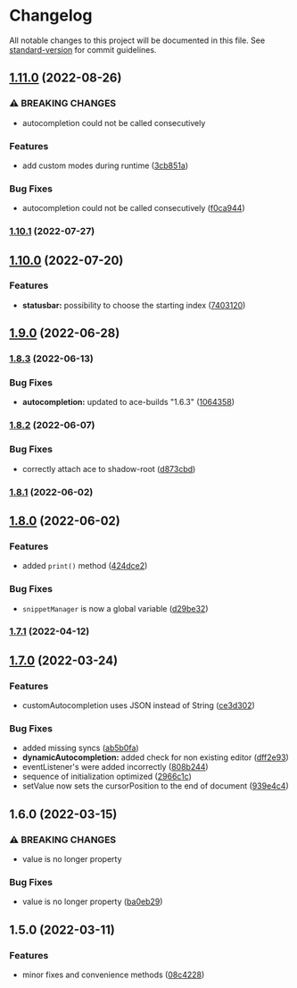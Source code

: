 # Changelog

All notable changes to this project will be documented in this file. See [standard-version](https://github.com/conventional-changelog/standard-version) for commit guidelines.

## [1.11.0](https://github.com/f0rce/lit-ace/compare/v1.10.1...v1.11.0) (2022-08-26)


### ⚠ BREAKING CHANGES

* autocompletion could not be called consecutively

### Features

* add custom modes during runtime ([3cb851a](https://github.com/f0rce/lit-ace/commit/3cb851aeb28122085bf77a003865d6fef65027e9))


### Bug Fixes

* autocompletion could not be called consecutively ([f0ca944](https://github.com/f0rce/lit-ace/commit/f0ca94457d998073c01d00952c29a0f6bea1da89))

### [1.10.1](https://github.com/f0rce/lit-ace/compare/v1.10.0...v1.10.1) (2022-07-27)

## [1.10.0](https://github.com/f0rce/lit-ace/compare/v1.9.0...v1.10.0) (2022-07-20)


### Features

* **statusbar:** possibility to choose the starting index ([7403120](https://github.com/f0rce/lit-ace/commit/7403120993259c58e85d1bfbd9a3d63feb790013))

## [1.9.0](https://github.com/f0rce/lit-ace/compare/v1.8.3...v1.9.0) (2022-06-28)

### [1.8.3](https://github.com/f0rce/lit-ace/compare/v1.8.2...v1.8.3) (2022-06-13)


### Bug Fixes

* **autocompletion:** updated to ace-builds "1.6.3" ([1064358](https://github.com/f0rce/lit-ace/commit/106435849d50542a5ba48a806299cdb8a710d7e9))

### [1.8.2](https://github.com/f0rce/lit-ace/compare/v1.8.1...v1.8.2) (2022-06-07)


### Bug Fixes

* correctly attach ace to shadow-root ([d873cbd](https://github.com/f0rce/lit-ace/commit/d873cbdd58c091797f6be5fdbdf93e968dff62ba))

### [1.8.1](https://github.com/f0rce/lit-ace/compare/v1.8.0...v1.8.1) (2022-06-02)

## [1.8.0](https://github.com/f0rce/lit-ace/compare/v1.7.1...v1.8.0) (2022-06-02)


### Features

* added `print()` method ([424dce2](https://github.com/f0rce/lit-ace/commit/424dce24855d7eff0e0a04454866d673a54247ae))


### Bug Fixes

* `snippetManager` is now a global variable ([d29be32](https://github.com/f0rce/lit-ace/commit/d29be329df77d5e620755d8eea6c08e04b60f120))

### [1.7.1](https://github.com/f0rce/lit-ace/compare/v1.7.0...v1.7.1) (2022-04-12)

## [1.7.0](https://github.com/f0rce/lit-ace/compare/v1.6.0...v1.7.0) (2022-03-24)


### Features

* customAutocompletion uses JSON instead of String ([ce3d302](https://github.com/f0rce/lit-ace/commit/ce3d302f16cfbebe0781596c027478158f0d0057))


### Bug Fixes

* added missing syncs ([ab5b0fa](https://github.com/f0rce/lit-ace/commit/ab5b0fa11502f76600d3a61a71f431d55c5b2145))
* **dynamicAutocompletion:** added check for non existing editor ([dff2e93](https://github.com/f0rce/lit-ace/commit/dff2e939289f3f30efe924a9626f3699cbde05e8))
* eventListener's were added incorrectly ([808b244](https://github.com/f0rce/lit-ace/commit/808b24436ba9cf3b2faac4c30b3c86b94e80ecc0))
* sequence of initialization optimized ([2966c1c](https://github.com/f0rce/lit-ace/commit/2966c1c35c1552dcb8d4e5f6c2af08ce7c19f270))
* setValue now sets the cursorPosition to the end of document ([939e4c4](https://github.com/f0rce/lit-ace/commit/939e4c48e5ddd09ab4cd41ff50b20a30229a5652))

## 1.6.0 (2022-03-15)


### ⚠ BREAKING CHANGES

* value is no longer property


### Bug Fixes

* value is no longer property ([ba0eb29](https://github.com/f0rce/lit-ace/commits/ba0eb292b566cb61403d69816f3e6913efb0ed41))


## 1.5.0 (2022-03-11)


### Features

* minor fixes and convenience methods ([08c4228](https://github.com/f0rce/lit-ace/commits/08c4228619ff9616e12e29406f586d818c8c8866))
